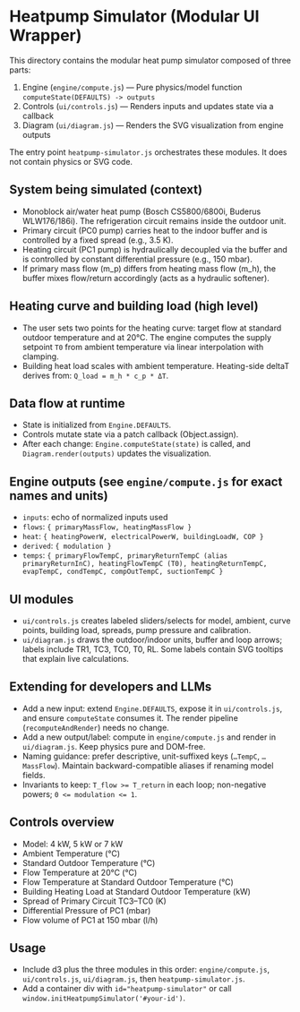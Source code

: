 # Heatpump Simulator (Modular UI Wrapper)

This directory contains the modular heat pump simulator composed of three parts:

1) Engine (`engine/compute.js`) — Pure physics/model function `computeState(DEFAULTS) -> outputs`
2) Controls (`ui/controls.js`) — Renders inputs and updates state via a callback
3) Diagram (`ui/diagram.js`) — Renders the SVG visualization from engine outputs

The entry point `heatpump-simulator.js` orchestrates these modules. It does not contain physics or SVG code.

## System being simulated (context)
- Monoblock air/water heat pump (Bosch CS5800/6800i, Buderus WLW176/186i). The refrigeration circuit remains inside the outdoor unit.
- Primary circuit (PC0 pump) carries heat to the indoor buffer and is controlled by a fixed spread (e.g., 3.5 K).
- Heating circuit (PC1 pump) is hydraulically decoupled via the buffer and is controlled by constant differential pressure (e.g., 150 mbar).
- If primary mass flow (m_p) differs from heating mass flow (m_h), the buffer mixes flow/return accordingly (acts as a hydraulic softener).

## Heating curve and building load (high level)
- The user sets two points for the heating curve: target flow at standard outdoor temperature and at 20°C. The engine computes the supply setpoint `T0` from ambient temperature via linear interpolation with clamping.
- Building heat load scales with ambient temperature. Heating-side deltaT derives from: `Q_load = m_h * c_p * ΔT`.

## Data flow at runtime
- State is initialized from `Engine.DEFAULTS`.
- Controls mutate state via a patch callback (Object.assign).
- After each change: `Engine.computeState(state)` is called, and `Diagram.render(outputs)` updates the visualization.

## Engine outputs (see `engine/compute.js` for exact names and units)
- `inputs`: echo of normalized inputs used
- `flows`: `{ primaryMassFlow, heatingMassFlow }`
- `heat`: `{ heatingPowerW, electricalPowerW, buildingLoadW, COP }`
- `derived`: `{ modulation }`
- `temps`: `{ primaryFlowTempC, primaryReturnTempC (alias primaryReturnInC), heatingFlowTempC (T0), heatingReturnTempC, evapTempC, condTempC, compOutTempC, suctionTempC }`

## UI modules
- `ui/controls.js` creates labeled sliders/selects for model, ambient, curve points, building load, spreads, pump pressure and calibration.
- `ui/diagram.js` draws the outdoor/indoor units, buffer and loop arrows; labels include TR1, TC3, TC0, T0, RL. Some labels contain SVG tooltips that explain live calculations.

## Extending for developers and LLMs
- Add a new input: extend `Engine.DEFAULTS`, expose it in `ui/controls.js`, and ensure `computeState` consumes it. The render pipeline (`recomputeAndRender`) needs no change.
- Add a new output/label: compute in `engine/compute.js` and render in `ui/diagram.js`. Keep physics pure and DOM-free.
- Naming guidance: prefer descriptive, unit-suffixed keys (`…TempC`, `…MassFlow`). Maintain backward-compatible aliases if renaming model fields.
- Invariants to keep: `T_flow >= T_return` in each loop; non-negative powers; `0 <= modulation <= 1`.

## Controls overview
- Model: 4 kW, 5 kW or 7 kW
- Ambient Temperature (°C)
- Standard Outdoor Temperature (°C)
- Flow Temperature at 20°C (°C)
- Flow Temperature at Standard Outdoor Temperature (°C)
- Building Heating Load at Standard Outdoor Temperature (kW)
- Spread of Primary Circuit TC3–TC0 (K)
- Differential Pressure of PC1 (mbar)
- Flow volume of PC1 at 150 mbar (l/h)

## Usage
- Include d3 plus the three modules in this order: `engine/compute.js`, `ui/controls.js`, `ui/diagram.js`, then `heatpump-simulator.js`.
- Add a container div with `id="heatpump-simulator"` or call `window.initHeatpumpSimulator('#your-id')`.
